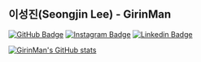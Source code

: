 ## 이성진(Seongjin Lee) - GirinMan

[![GitHub Badge](https://img.shields.io/badge/-GitHub-333?style=flat-square&logo=GitHub&logoColor=white&link=https://www.github.com/GirinMan)](https://www.github.com/GirinMan)
[![Instagram Badge](https://img.shields.io/badge/-Instagram-8a3ab9?style=flat-square&logo=Instagram&logoColor=white&link=https://www.instagram.com/life.like.giraffe/)](https://www.instagram.com/life.like.giraffe/)
[![Linkedin Badge](https://img.shields.io/badge/-LinkedIn-0e76a8?style=flat-square&logo=Linkedin&logoColor=white&link=https://www.linkedin.com/in/%EC%84%B1%EC%A7%84-%EC%9D%B4-622902248/)](https://www.linkedin.com/in/%EC%84%B1%EC%A7%84-%EC%9D%B4-622902248/)

[![GirinMan's GitHub stats](https://github-readme-stats.vercel.app/api?username=girinman)](https://github.com/anuraghazra/github-readme-stats)

